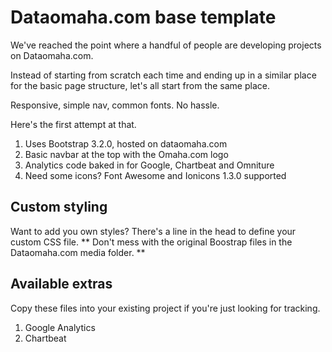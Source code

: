 Dataomaha.com base template
===========================
  
We've reached the point where a handful of people are developing projects on Dataomaha.com. 

Instead of starting from scratch each time and ending up in a similar place for the basic page structure, let's all start from the same place.

Responsive, simple nav, common fonts. No hassle.

Here's the first attempt at that.

<ol>
<li>Uses Bootstrap 3.2.0, hosted on dataomaha.com</li>
<li>Basic navbar at the top with the Omaha.com logo</li>
<li>Analytics code baked in for Google, Chartbeat and Omniture</li>
<li>Need some icons? Font Awesome and Ionicons 1.3.0 supported</li>
</ol>

Custom styling
---------------

Want to add you own styles? There's a line in the head to define your custom CSS file. ** Don't mess with the original Boostrap files in the Dataomaha.com media folder. **

Available extras
-----------------

Copy these files into your existing project if you're just looking for tracking.
<ol>
<li>Google Analytics</li>
<li>Chartbeat</li>
</ol>
